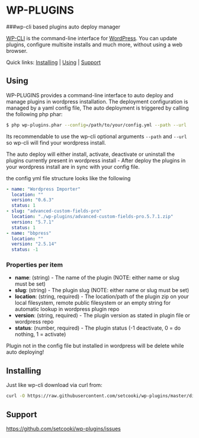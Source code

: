 WP-PLUGINS
======

###wp-cli based plugins auto deploy manager

[WP-CLI](https://wp-cli.org/) is the command-line interface for [WordPress](https://wordpress.org/). You can update plugins, configure multisite installs and much more, without using a web browser.

Quick links: [Installing](#installing) &#124; [Using](#using) &#124; [Support](#support)

## Using

WP-PLUGINS provides a command-line interface to auto deploy and manage plugins in wordpress installation. The deployment configuration is managed by a yaml config file,
The auto deployment is triggered by calling the following php phar:

```bash
$ php wp-plugins.phar --config=/path/to/your/config.yml --path --url
```

Its recommendable to use the wp-cli optional arguments `--path` and `--url` so wp-cli will find your wordpress install.

The auto deploy will either install, activate, deactivate or uninstall the plugins currently present in wordpress install - After deploy the plugins in your wordpress install
are in sync with your config file.

the config yml file structure looks like the following

```yml
- name: "Wordpress Importer"
  location: ""
  version: "0.6.3"
  status: 1
- slug: "advanced-custom-fields-pro"
  location: "./wp-plugins/advanced-custom-fields-pro.5.7.1.zip"
  version: "5.7.1"
  status: 1
- name: "bbpress"
  location: ""
  version: "2.5.14"
  status: -1
```

### Properties per item

- __name__: (string) - The name of the plugin (NOTE: either name or slug must be set)
- __slug__: (string) - The plugin slug (NOTE: either name or slug must be set)
- __location__:  (string, required) - The location/path of the plugin zip on your local filesystem, remote public filesystem or an empty string for automatic lookup in wordpress plugin repo
- __version__: (string, required) - The plugin version as stated in plugin file or wordpress repo
- __status__: (number, required) - The plugin status (-1 deactivate, 0 = do nothing, 1 = activate)

Plugin not in the config file but installed in wordpress will be delete while auto deploying!


## Installing

Just like wp-cli download via curl from:


```bash
curl -O https://raw.githubusercontent.com/setcooki/wp-plugins/master/dist/wp-plugins.phar
```

## Support

https://github.com/setcooki/wp-plugins/issues